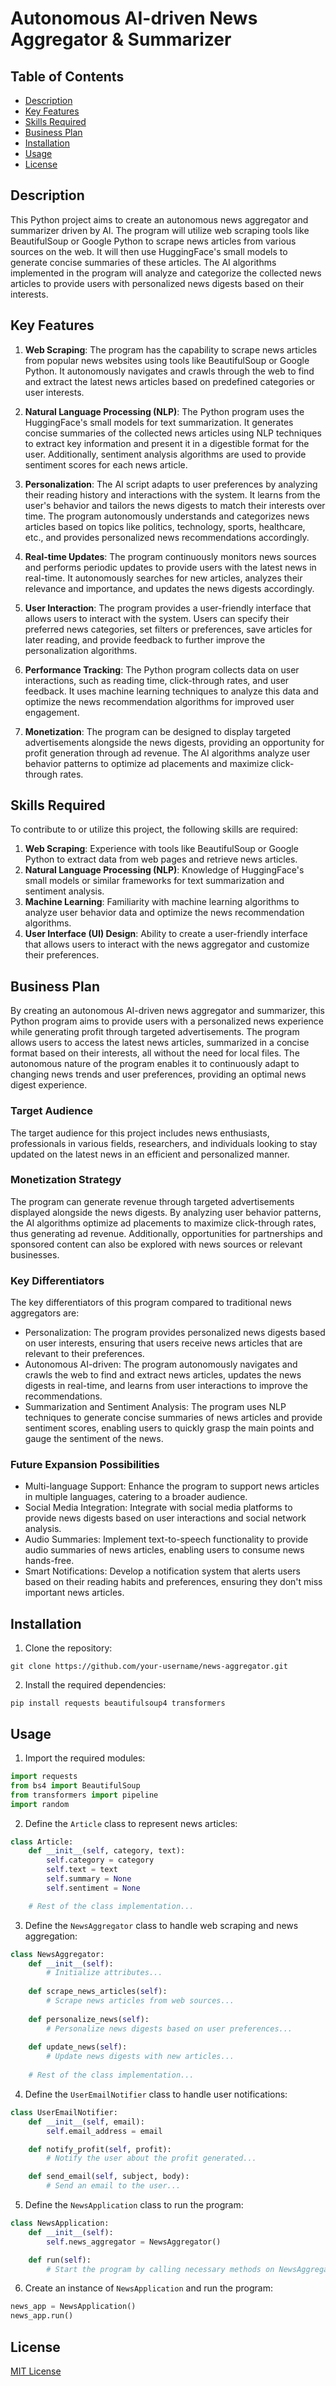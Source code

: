 # Autonomous AI-driven News Aggregator & Summarizer

## Table of Contents
- [Description](#description)
- [Key Features](#key-features)
- [Skills Required](#skills-required)
- [Business Plan](#business-plan)
- [Installation](#installation)
- [Usage](#usage)
- [License](#license)

## Description
This Python project aims to create an autonomous news aggregator and summarizer driven by AI. The program will utilize web scraping tools like BeautifulSoup or Google Python to scrape news articles from various sources on the web. It will then use HuggingFace's small models to generate concise summaries of these articles. The AI algorithms implemented in the program will analyze and categorize the collected news articles to provide users with personalized news digests based on their interests.

## Key Features
1. **Web Scraping**: The program has the capability to scrape news articles from popular news websites using tools like BeautifulSoup or Google Python. It autonomously navigates and crawls through the web to find and extract the latest news articles based on predefined categories or user interests.

2. **Natural Language Processing (NLP)**: The Python program uses the HuggingFace's small models for text summarization. It generates concise summaries of the collected news articles using NLP techniques to extract key information and present it in a digestible format for the user. Additionally, sentiment analysis algorithms are used to provide sentiment scores for each news article.

3. **Personalization**: The AI script adapts to user preferences by analyzing their reading history and interactions with the system. It learns from the user's behavior and tailors the news digests to match their interests over time. The program autonomously understands and categorizes news articles based on topics like politics, technology, sports, healthcare, etc., and provides personalized news recommendations accordingly.

4. **Real-time Updates**: The program continuously monitors news sources and performs periodic updates to provide users with the latest news in real-time. It autonomously searches for new articles, analyzes their relevance and importance, and updates the news digests accordingly.

5. **User Interaction**: The program provides a user-friendly interface that allows users to interact with the system. Users can specify their preferred news categories, set filters or preferences, save articles for later reading, and provide feedback to further improve the personalization algorithms.

6. **Performance Tracking**: The Python program collects data on user interactions, such as reading time, click-through rates, and user feedback. It uses machine learning techniques to analyze this data and optimize the news recommendation algorithms for improved user engagement.

7. **Monetization**: The program can be designed to display targeted advertisements alongside the news digests, providing an opportunity for profit generation through ad revenue. The AI algorithms analyze user behavior patterns to optimize ad placements and maximize click-through rates.

## Skills Required
To contribute to or utilize this project, the following skills are required:
1. **Web Scraping**: Experience with tools like BeautifulSoup or Google Python to extract data from web pages and retrieve news articles.
2. **Natural Language Processing (NLP)**: Knowledge of HuggingFace's small models or similar frameworks for text summarization and sentiment analysis.
3. **Machine Learning**: Familiarity with machine learning algorithms to analyze user behavior data and optimize the news recommendation algorithms.
4. **User Interface (UI) Design**: Ability to create a user-friendly interface that allows users to interact with the news aggregator and customize their preferences.

## Business Plan
By creating an autonomous AI-driven news aggregator and summarizer, this Python program aims to provide users with a personalized news experience while generating profit through targeted advertisements. The program allows users to access the latest news articles, summarized in a concise format based on their interests, all without the need for local files. The autonomous nature of the program enables it to continuously adapt to changing news trends and user preferences, providing an optimal news digest experience.

### Target Audience
The target audience for this project includes news enthusiasts, professionals in various fields, researchers, and individuals looking to stay updated on the latest news in an efficient and personalized manner.

### Monetization Strategy
The program can generate revenue through targeted advertisements displayed alongside the news digests. By analyzing user behavior patterns, the AI algorithms optimize ad placements to maximize click-through rates, thus generating ad revenue. Additionally, opportunities for partnerships and sponsored content can also be explored with news sources or relevant businesses.

### Key Differentiators
The key differentiators of this program compared to traditional news aggregators are:
- Personalization: The program provides personalized news digests based on user interests, ensuring that users receive news articles that are relevant to their preferences.
- Autonomous AI-driven: The program autonomously navigates and crawls the web to find and extract news articles, updates the news digests in real-time, and learns from user interactions to improve the recommendations.
- Summarization and Sentiment Analysis: The program uses NLP techniques to generate concise summaries of news articles and provide sentiment scores, enabling users to quickly grasp the main points and gauge the sentiment of the news.

### Future Expansion Possibilities
- Multi-language Support: Enhance the program to support news articles in multiple languages, catering to a broader audience.
- Social Media Integration: Integrate with social media platforms to provide news digests based on user interactions and social network analysis.
- Audio Summaries: Implement text-to-speech functionality to provide audio summaries of news articles, enabling users to consume news hands-free.
- Smart Notifications: Develop a notification system that alerts users based on their reading habits and preferences, ensuring they don't miss important news articles.

## Installation
1. Clone the repository:
```
git clone https://github.com/your-username/news-aggregator.git
```
2. Install the required dependencies:
```
pip install requests beautifulsoup4 transformers
```

## Usage
1. Import the required modules:
```python
import requests
from bs4 import BeautifulSoup
from transformers import pipeline
import random
```
2. Define the `Article` class to represent news articles:
```python
class Article:
    def __init__(self, category, text):
        self.category = category
        self.text = text
        self.summary = None
        self.sentiment = None

    # Rest of the class implementation...
```
3. Define the `NewsAggregator` class to handle web scraping and news aggregation:
```python
class NewsAggregator:
    def __init__(self):
        # Initialize attributes...
    
    def scrape_news_articles(self):
        # Scrape news articles from web sources...
    
    def personalize_news(self):
        # Personalize news digests based on user preferences...
    
    def update_news(self):
        # Update news digests with new articles...
    
    # Rest of the class implementation...
```
4. Define the `UserEmailNotifier` class to handle user notifications:
```python
class UserEmailNotifier:
    def __init__(self, email):
        self.email_address = email

    def notify_profit(self, profit):
        # Notify the user about the profit generated...

    def send_email(self, subject, body):
        # Send an email to the user...
```
5. Define the `NewsApplication` class to run the program:
```python
class NewsApplication:
    def __init__(self):
        self.news_aggregator = NewsAggregator()

    def run(self):
        # Start the program by calling necessary methods on NewsAggregator...
```
6. Create an instance of `NewsApplication` and run the program:
```python
news_app = NewsApplication()
news_app.run()
```

## License
[MIT License](LICENSE)